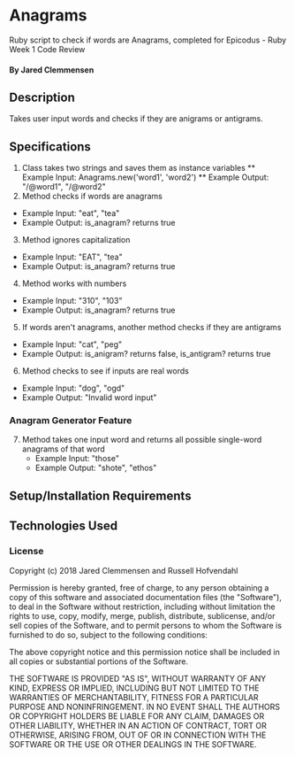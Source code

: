 # Anagrams
Ruby script to check if words are Anagrams, completed for Epicodus - Ruby Week 1 Code Review

#### By Jared Clemmensen

## Description
Takes user input words and checks if they are anigrams or antigrams.

## Specifications
1. Class takes two strings and saves them as instance variables
  ** Example Input: Anagrams.new('word1', 'word2')
  ** Example Output: "/@word1", "/@word2"
2. Method checks if words are anagrams
  * Example Input: "eat", "tea"
  * Example Output: is_anagram? returns true
3. Method ignores capitalization
  * Example Input: "EAT", "tea"
  * Example Output: is_anagram? returns true
4. Method works with numbers
  * Example Input: "310", "103"
  * Example Output: is_anagram? returns true
5. If words aren't anagrams, another method checks if they are antigrams
  * Example Input: "cat", "peg"
  * Example Output: is_anigram? returns false, is_antigram? returns true
6. Method checks to see if inputs are real words
  * Example Input: "dog", "ogd"
  * Example Output: "Invalid word input"

### Anagram Generator Feature
7. Method takes one input word and returns all possible single-word anagrams of that word
    * Example Input: "those"
    * Example Output: "shote", "ethos" 

## Setup/Installation Requirements


## Technologies Used


### License

Copyright (c) 2018 Jared Clemmensen and Russell Hofvendahl

Permission is hereby granted, free of charge, to any person obtaining a copy of this software and associated documentation files (the "Software"), to deal in the Software without restriction, including without limitation the rights to use, copy, modify, merge, publish, distribute, sublicense, and/or sell copies of the Software, and to permit persons to whom the Software is furnished to do so, subject to the following conditions:

The above copyright notice and this permission notice shall be included in all copies or substantial portions of the Software.

THE SOFTWARE IS PROVIDED "AS IS", WITHOUT WARRANTY OF ANY KIND, EXPRESS OR IMPLIED, INCLUDING BUT NOT LIMITED TO THE WARRANTIES OF MERCHANTABILITY, FITNESS FOR A PARTICULAR PURPOSE AND NONINFRINGEMENT. IN NO EVENT SHALL THE AUTHORS OR COPYRIGHT HOLDERS BE LIABLE FOR ANY CLAIM, DAMAGES OR OTHER LIABILITY, WHETHER IN AN ACTION OF CONTRACT, TORT OR OTHERWISE, ARISING FROM, OUT OF OR IN CONNECTION WITH THE SOFTWARE OR THE USE OR OTHER DEALINGS IN THE SOFTWARE.
